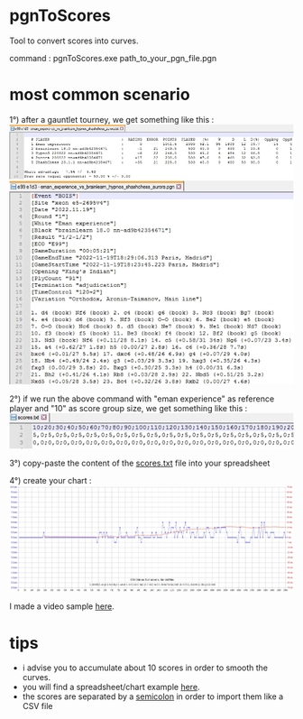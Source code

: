 # pgnToScores
Tool to convert scores into curves.<p>

command : pgnToScores.exe path_to_your_pgn_file.pgn<p>

# most common scenario
1°) after a gauntlet tourney, we get something like this :<br>
![gauntlet](https://github.com/chris13300/pgnToScores/blob/main/pgnToScores/bin/Debug/gauntlet.jpg)<br>
![pgn](https://github.com/chris13300/pgnToScores/blob/main/pgnToScores/bin/Debug/pgn.jpg)<p>

2°) if we run the above command with "eman experience" as reference player and "10" as score group size, we get something like this :<br>
![scores](https://github.com/chris13300/pgnToScores/blob/main/pgnToScores/bin/Debug/scores.jpg)<p>

3°) copy-paste the content of the [scores.txt](https://github.com/chris13300/pgnToScores/blob/main/pgnToScores/modMain.vb#L105) file into your spreadsheet<p>

4°) create your chart :
![curves](https://github.com/chris13300/pgnToScores/blob/main/pgnToScores/bin/Debug/curves.jpg)<p>

I made a video sample [here](https://youtu.be/frzpC4yxg8o).<p>
  
# tips
- i advise you to accumulate about 10 scores in order to smooth the curves.<br>
- you will find a spreadsheet/chart example [here](https://github.com/chris13300/pgnToScores/blob/main/pgnToScores/bin/Debug/curves.ods).<br>
- the scores are separated by a [semicolon](https://github.com/chris13300/pgnToScores/blob/main/pgnToScores/modMain.vb#L91) in order to import them like a CSV file
